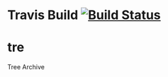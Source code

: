 # Travis Build [![Build Status](https://travis-ci.org/bacta/tre.svg?branch=master)](https://travis-ci.org/bacta/tre)


tre
===

Tree Archive
